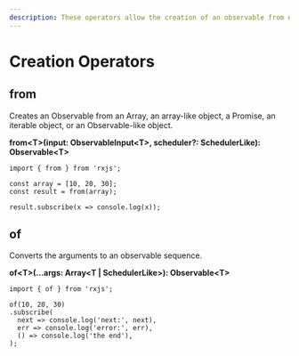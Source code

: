 ```yaml
---
description: These operators allow the creation of an observable from nearly anything.
---
```


# Creation Operators

## from

Creates an Observable from an Array, an array-like object, a Promise, an iterable object, or an Observable-like object.

**from&lt;T&gt;\(input: ObservableInput&lt;T&gt;, scheduler?: SchedulerLike\): Observable&lt;T&gt;**

```text
import { from } from 'rxjs';

const array = [10, 20, 30];
const result = from(array);

result.subscribe(x => console.log(x));
```

## of

Converts the arguments to an observable sequence.

**of&lt;T&gt;\(...args: Array&lt;T \| SchedulerLike&gt;\): Observable&lt;T&gt;**

```text
import { of } from 'rxjs';

of(10, 20, 30)
.subscribe(
  next => console.log('next:', next),
  err => console.log('error:', err),
  () => console.log('the end'),
);
```

